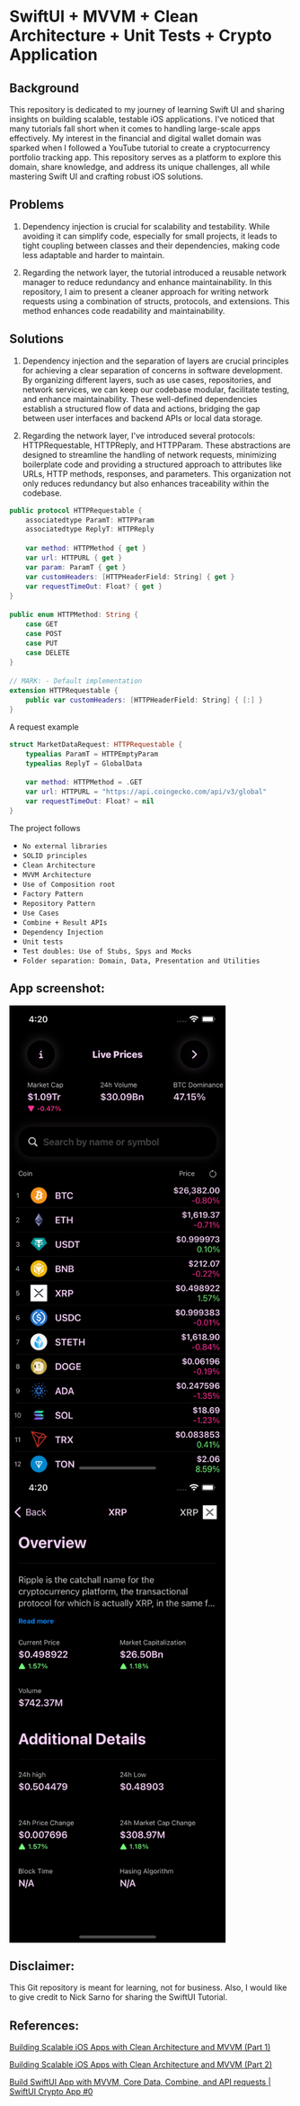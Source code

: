 # SwiftUI + MVVM + Clean Architecture + Unit Tests + Crypto Application


## Background
This repository is dedicated to my journey of learning Swift UI and sharing insights on building scalable, testable iOS applications. I've noticed that many tutorials fall short when it comes to handling large-scale apps effectively. My interest in the financial and digital wallet domain was sparked when I followed a YouTube tutorial to create a cryptocurrency portfolio tracking app. This repository serves as a platform to explore this domain, share knowledge, and address its unique challenges, all while mastering Swift UI and crafting robust iOS solutions.

## Problems
1. Dependency injection is crucial for scalability and testability. While avoiding it can simplify code, especially for small projects, it leads to tight coupling between classes and their dependencies, making code less adaptable and harder to maintain.

2. Regarding the network layer, the tutorial introduced a reusable network manager to reduce redundancy and enhance maintainability. In this repository, I aim to present a cleaner approach for writing network requests using a combination of structs, protocols, and extensions. This method enhances code readability and maintainability.

## Solutions
1. Dependency injection and the separation of layers are crucial principles for achieving a clear separation of concerns in software development. By organizing different layers, such as use cases, repositories, and network services, we can keep our codebase modular, facilitate testing, and enhance maintainability. These well-defined dependencies establish a structured flow of data and actions, bridging the gap between user interfaces and backend APIs or local data storage.

2. Regarding the network layer, I've introduced several protocols: HTTPRequestable, HTTPReply, and HTTPParam. These abstractions are designed to streamline the handling of network requests, minimizing boilerplate code and providing a structured approach to attributes like URLs, HTTP methods, responses, and parameters. This organization not only reduces redundancy but also enhances traceability within the codebase.
```swift
public protocol HTTPRequestable {
    associatedtype ParamT: HTTPParam
    associatedtype ReplyT: HTTPReply
    
    var method: HTTPMethod { get }
    var url: HTTPURL { get }
    var param: ParamT { get }
    var customHeaders: [HTTPHeaderField: String] { get }
    var requestTimeOut: Float? { get }
}

public enum HTTPMethod: String {
    case GET
    case POST
    case PUT
    case DELETE
}

// MARK: - Default implementation
extension HTTPRequestable {
    public var customHeaders: [HTTPHeaderField: String] { [:] }
}
```
A request example
```swift
struct MarketDataRequest: HTTPRequestable {
    typealias ParamT = HTTPEmptyParam
    typealias ReplyT = GlobalData
    
    var method: HTTPMethod = .GET
    var url: HTTPURL = "https://api.coingecko.com/api/v3/global"
    var requestTimeOut: Float? = nil
}
```

The project follows

- ``No external libraries``
- ``SOLID principles``
- ``Clean Architecture``
- ``MVVM Architecture``
- ``Use of Composition root``
- ``Factory Pattern``
- ``Repository Pattern``
- ``Use Cases``
- ``Combine + Result APIs``
- ``Dependency Injection``
- ``Unit tests``
- ``Test doubles: Use of Stubs, Spys and Mocks``
- ``Folder separation: Domain, Data, Presentation and Utilities``

## App screenshot:
<img src="https://github.com/wadegraduate/swiftui-crypto-app/blob/main/SwiftUICryptoProject/Assets.xcassets/Images/app_screen_shot.imageset/simulator_screenshot_B2111A4C-8BD9-4431-88A6-6D23C60EB06E.png?raw=true" width="385px" align="center"> <img src="https://github.com/wadegraduate/swiftui-crypto-app/blob/main/SwiftUICryptoProject/Assets.xcassets/Images/app_screen_shot_2.imageset/simulator_screenshot_4800EF54-6A05-4BCB-A13A-E36F89A28F7C.png" width="385px" align="center">

## Disclaimer:
This Git repository is meant for learning, not for business. Also, I would like to give credit to Nick Sarno for sharing the SwiftUI Tutorial.

## References: 

[Building Scalable iOS Apps with Clean Architecture and MVVM (Part 1)](https://medium.com/@wadegraduate/building-scalable-ios-apps-with-clean-architecture-and-mvvm-part-1-38a3d142cf59)

[Building Scalable iOS Apps with Clean Architecture and MVVM (Part 2)](https://medium.com/@wadegraduate/building-scalable-ios-apps-with-clean-architecture-and-mvvm-part-2-c24ff24075c0)

[Build SwiftUI App with MVVM, Core Data, Combine, and API requests | SwiftUI Crypto App #0](https://youtu.be/TTYKL6CfbSs?si=pbv-6BSNSZ2YGTUB)
